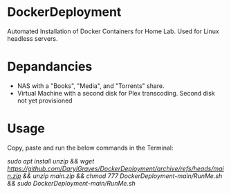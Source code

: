 # DockerDeployment
Automated Installation of Docker Containers for Home Lab. Used for Linux headless servers.

# Depandancies
- NAS with a "Books", "Media", and "Torrents" share.
- Virtual Machine with a second disk for Plex transcoding. Second disk not yet provisioned

# Usage
Copy, paste and run the below commands in the Terminal:

*sudo apt install unzip && wget https://github.com/DarylGraves/DockerDeployment/archive/refs/heads/main.zip && unzip main.zip && chmod 777 DockerDeployment-main/RunMe.sh && sudo DockerDeployment-main/RunMe.sh*
